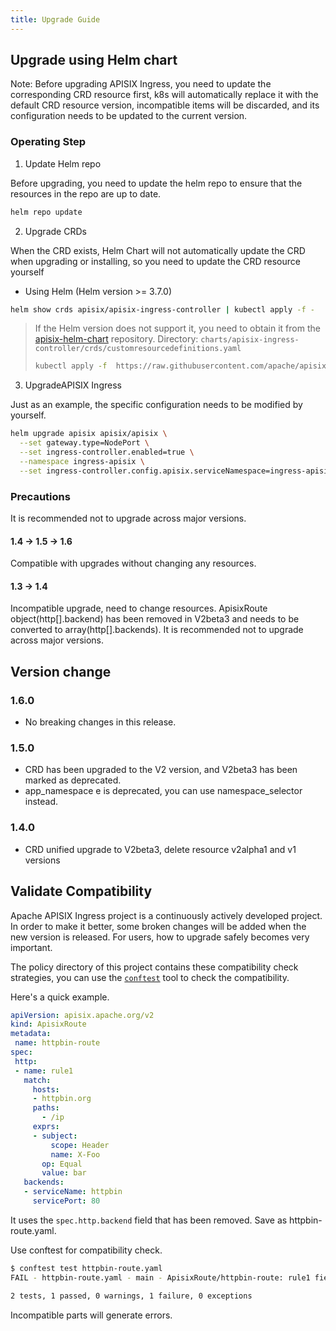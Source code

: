 ```yaml
---
title: Upgrade Guide
---
```


<!--
#
# Licensed to the Apache Software Foundation (ASF) under one or more
# contributor license agreements.  See the NOTICE file distributed with
# this work for additional information regarding copyright ownership.
# The ASF licenses this file to You under the Apache License, Version 2.0
# (the "License"); you may not use this file except in compliance with
# the License.  You may obtain a copy of the License at
#
#     http://www.apache.org/licenses/LICENSE-2.0
#
# Unless required by applicable law or agreed to in writing, software
# distributed under the License is distributed on an "AS IS" BASIS,
# WITHOUT WARRANTIES OR CONDITIONS OF ANY KIND, either express or implied.
# See the License for the specific language governing permissions and
# limitations under the License.
#
-->

## Upgrade using Helm chart

Note: Before upgrading APISIX Ingress, you need to update the corresponding CRD resource first, k8s will automatically replace it with the default CRD resource version, incompatible items will be discarded, and its configuration needs to be updated to the current version.

### Operating Step

1. Update Helm repo

Before upgrading, you need to update the helm repo to ensure that the resources in the repo are up to date.

```sh
helm repo update
```

2. Upgrade CRDs

When the CRD exists, Helm Chart will not automatically update the CRD when upgrading or installing, so you need to update the CRD resource yourself

- Using Helm (Helm version >= 3.7.0)

```sh
helm show crds apisix/apisix-ingress-controller | kubectl apply -f -
```

> If the Helm version does not support it, you need to obtain it from the [apisix-helm-chart](https://github.com/apache/apisix-helm-chart) repository.
> Directory: `charts/apisix-ingress-controller/crds/customresourcedefinitions.yaml`
>
> ```sh
> kubectl apply -f  https://raw.githubusercontent.com/apache/apisix-helm-chart/apisix-0.11.1/charts/apisix-ingress-controller/crds/customresourcedefinitions.yaml
> ```

3. UpgradeAPISIX Ingress

Just as an example, the specific configuration needs to be modified by yourself.

```sh
helm upgrade apisix apisix/apisix \
  --set gateway.type=NodePort \
  --set ingress-controller.enabled=true \
  --namespace ingress-apisix \
  --set ingress-controller.config.apisix.serviceNamespace=ingress-apisix
```

### Precautions

It is recommended not to upgrade across major versions.

#### 1.4 -> 1.5 -> 1.6

Compatible with upgrades without changing any resources.

#### 1.3 -> 1.4

Incompatible upgrade, need to change resources.
ApisixRoute object(http[].backend) has been removed in V2beta3 and needs to be converted to array(http[].backends). It is recommended not to upgrade across major versions.

## Version change

### 1.6.0

- No breaking changes in this release.

### 1.5.0

- CRD has been upgraded to the V2 version, and V2beta3 has been marked as deprecated.
- app_namespace e is deprecated, you can use namespace_selector instead.

### 1.4.0

- CRD unified upgrade to V2beta3, delete resource v2alpha1 and v1 versions

## Validate Compatibility

Apache APISIX Ingress project is a continuously actively developed project.
In order to make it better, some broken changes will be added when the new version is released.
For users, how to upgrade safely becomes very important.

The policy directory of this project contains these compatibility check strategies,
you can use the [`conftest`](https://github.com/open-policy-agent/conftest) tool to check the compatibility.

Here's a quick example.

```yaml
apiVersion: apisix.apache.org/v2
kind: ApisixRoute
metadata:
 name: httpbin-route
spec:
 http:
 - name: rule1
   match:
     hosts:
     - httpbin.org
     paths:
       - /ip
     exprs:
     - subject:
         scope: Header
         name: X-Foo
       op: Equal
       value: bar
   backends:
   - serviceName: httpbin
     servicePort: 80
```

It uses the `spec.http.backend` field that has been removed.
Save as httpbin-route.yaml.

Use conftest for compatibility check.

```bash
$ conftest test httpbin-route.yaml
FAIL - httpbin-route.yaml - main - ApisixRoute/httpbin-route: rule1 field http.backend has been removed, use http.backends instead.

2 tests, 1 passed, 0 warnings, 1 failure, 0 exceptions
```

Incompatible parts will generate errors.
